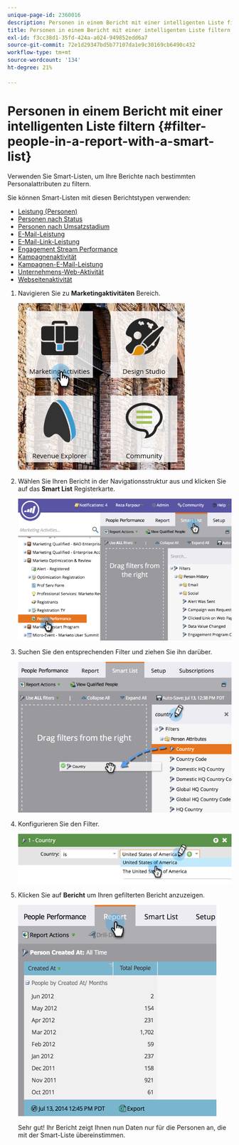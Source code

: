 ```yaml
---
unique-page-id: 2360016
description: Personen in einem Bericht mit einer intelligenten Liste filtern - Marketo-Dokumente - Produktdokumentation
title: Personen in einem Bericht mit einer intelligenten Liste filtern
exl-id: f3cc38d1-35fd-424a-a024-949852edd6a7
source-git-commit: 72e1d29347bd5b77107da1e9c30169cb6490c432
workflow-type: tm+mt
source-wordcount: '134'
ht-degree: 21%

---
```


# Personen in einem Bericht mit einer intelligenten Liste filtern {#filter-people-in-a-report-with-a-smart-list}

Verwenden Sie Smart-Listen, um Ihre Berichte nach bestimmten Personalattributen zu filtern.

Sie können Smart-Listen mit diesen Berichtstypen verwenden:

* [Leistung (Personen)](/help/marketo/product-docs/reporting/basic-reporting/report-types/people-performance-report.md)
* [Personen nach Status](/help/marketo/product-docs/reporting/basic-reporting/report-types/people-by-status-report.md)
* [Personen nach Umsatzstadium](/help/marketo/product-docs/reporting/revenue-cycle-analytics/revenue-tools/people-by-revenue-stage-report.md)
* [E-Mail-Leistung](/help/marketo/product-docs/email-marketing/email-programs/email-program-data/email-performance-report.md)
* [E-Mail-Link-Leistung](/help/marketo/product-docs/email-marketing/email-programs/email-program-data/email-link-performance-report.md)
* [Engagement Stream Performance](/help/marketo/product-docs/email-marketing/drip-nurturing/reports-and-notifications/engagement-stream-performance-report.md)
* [Kampagnenaktivität](/help/marketo/product-docs/reporting/basic-reporting/report-types/campaign-activity-report.md)
* [Kampagnen-E-Mail-Leistung](/help/marketo/product-docs/reporting/basic-reporting/report-types/campaign-email-performance-report.md)
* [Unternehmens-Web-Aktivität](/help/marketo/product-docs/reporting/basic-reporting/report-types/company-web-activity-report.md)
* [Webseitenaktivität](/help/marketo/product-docs/reporting/basic-reporting/report-types/web-page-activity-report.md)

1. Navigieren Sie zu **Marketingaktivitäten** Bereich.

   ![](assets/image2017-3-27-11-3a31-3a2.png)

1. Wählen Sie Ihren Bericht in der Navigationsstruktur aus und klicken Sie auf das **Smart List** Registerkarte.

   ![](assets/image2017-3-27-14-3a12-3a53.png)

1. Suchen Sie den entsprechenden Filter und ziehen Sie ihn darüber.

   ![](assets/image2017-3-27-14-3a13-3a46.png)

1. Konfigurieren Sie den Filter.

   ![](assets/image2014-9-16-12-3a35-3a50.png)

1. Klicken Sie auf **Bericht** um Ihren gefilterten Bericht anzuzeigen.

   ![](assets/image2017-3-27-14-3a14-3a16.png)

   Sehr gut! Ihr Bericht zeigt Ihnen nun Daten nur für die Personen an, die mit der Smart-Liste übereinstimmen.
